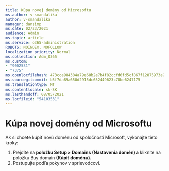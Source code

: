 ```yaml
---
title: Kúpa novej domény od Microsoftu
ms.author: v-smandalika
author: v-smandalika
manager: dansimp
ms.date: 02/23/2021
audience: Admin
ms.topic: article
ms.service: o365-administration
ROBOTS: NOINDEX, NOFOLLOW
localization_priority: Normal
ms.collection: Adm_O365
ms.custom:
- "9002531"
- "7375"
ms.openlocfilehash: 473cce984384a79e68b2e7b4f82ccfd6fd5cf867f12875973e2d8e11425824c8
ms.sourcegitcommit: b5f7da89a650d2915dc652449623c78be6247175
ms.translationtype: MT
ms.contentlocale: sk-SK
ms.lasthandoff: 08/05/2021
ms.locfileid: "54103531"
---
```

# <a name="buy-a-new-domain-from-microsoft"></a>Kúpa novej domény od Microsoftu

Ak si chcete kúpiť novú doménu od spoločnosti Microsoft, vykonajte tieto kroky:

1. Prejdite na **položku Setup > Domains (Nastavenia domén) a** kliknite na položku Buy domain **(Kúpiť doménu).** 
2. Postupujte podľa pokynov v sprievodcovi.